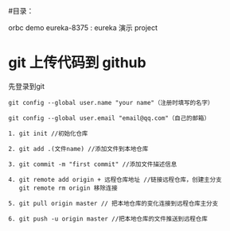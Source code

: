 #目录：

orbc
    demo
        eureka-8375 : eureka 演示
    project
    
# git 上传代码到 github

先登录到git

    git config --global user.name "your name"（注册时填写的名字）

    git config --global user.email "email@qq.com"（自己的邮箱）
    
    1. git init //初始化仓库

    2. git add .(文件name) //添加文件到本地仓库

    3. git commit -m "first commit" //添加文件描述信息

    4. git remote add origin + 远程仓库地址 //链接远程仓库，创建主分支   
       git remote rm origin 移除连接

    5. git pull origin master // 把本地仓库的变化连接到远程仓库主分支

    6. git push -u origin master //把本地仓库的文件推送到远程仓库     
    
      


